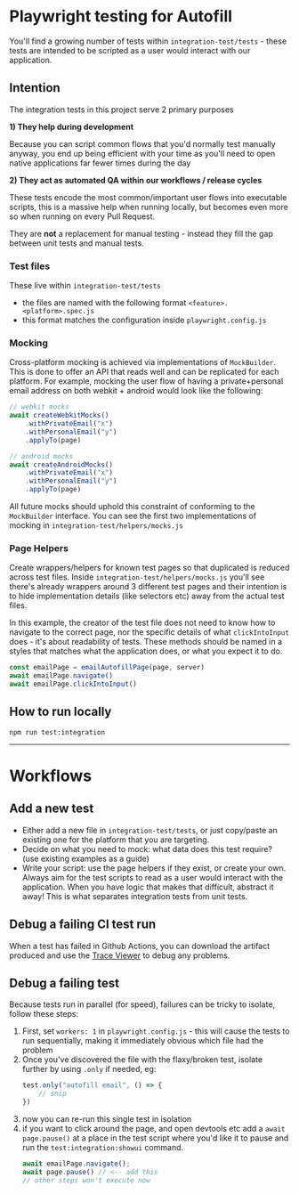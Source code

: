 # Playwright testing for Autofill

You'll find a growing number of tests within `integration-test/tests` - these tests
are intended to be scripted as a user would interact with our application.

## Intention

The integration tests in this project serve 2 primary purposes

**1) They help during development**

Because you can script common flows that you'd normally test manually anyway, you end up being efficient with your time as you'll need to open native applications far fewer times during the day

**2) They act as automated QA within our workflows / release cycles**

These tests encode the most common/important user flows into executable scripts, this is a massive 
help when running locally, but becomes even more so when running on every Pull Request. 

They are **not** a replacement for manual testing - instead they fill the gap between unit tests
and manual tests.

### Test files

These live within `integration-test/tests`

  - the files are named with the following format `<feature>.<platform>.spec.js`
  - this format matches the configuration inside `playwright.config.js`

### Mocking

Cross-platform mocking is achieved via implementations of `MockBuilder`. This is done
to offer an API that reads well and can be replicated for each platform. For example, mocking 
the user flow of having a private+personal email address on both webkit + android would look
like the following: 

```javascript
// webkit mocks
await createWebkitMocks()
    .withPrivateEmail("x")
    .withPersonalEmail("y")
    .applyTo(page)

// android mocks
await createAndroidMocks()
    .withPrivateEmail("x")
    .withPersonalEmail("y")
    .applyTo(page)
```

All future mocks should uphold this constraint of conforming to the `MockBuilder` interface. You can see
the first two implementations of mocking in `integration-test/helpers/mocks.js` 

### Page Helpers

Create wrappers/helpers for known test pages so that duplicated is reduced across test files. Inside
`integration-test/helpers/mocks.js` you'll see there's already wrappers around 3 different test
pages and their intention is to hide implementation details (like selectors etc) away from the actual
test files.

In this example, the creator of the test file does not need to know how to navigate to the correct
page, nor the specific details of what `clickIntoInput` does - it's about readability of tests. These
methods should be named in a styles that matches what the application does, or what you expect it to do.

```js
const emailPage = emailAutofillPage(page, server)
await emailPage.navigate()
await emailPage.clickIntoInput()
```

## How to run locally

```shell
npm run test:integration
```

---

# Workflows

## Add a new test

- Either add a new file in `integration-test/tests`, or just copy/paste an existing one for the
platform that you are targeting.
- Decide on what you need to mock: what data does this test require? (use existing examples as a guide)
- Write your script: use the page helpers if they exist, or create your own. Always aim for the test scripts to read as a user would interact with the application. When you have logic that makes that difficult, abstract it away! This is what separates integration tests from unit tests.

## Debug a failing CI test run

When a test has failed in Github Actions, you can download the artifact produced and use the [Trace Viewer](https://playwright.dev/docs/trace-viewer) to debug any problems.

## Debug a failing test

Because tests run in parallel (for speed), failures can be tricky to isolate, follow these steps:

1) First, set `workers: 1` in `playwright.config.js` - this will cause the tests to run sequentially, making it immediately obvious which file had the problem
2) Once you've discovered the file with the flaxy/broken test, isolate further by using `.only` if needed, eg: 
    ```javascript
    test.only("autofill email", () => {
        // snip
    })
    ```
3) now you can re-run this single test in isolation
4) if you want to click around the page, and open devtools etc add a `await page.pause()` at a place in the test script where you'd like it to pause and run the `test:integration:showui` command.
   ```javascript
   await emailPage.navigate();
   await page.pause() // <-- add this
   // other steps won't execute now
   ```
